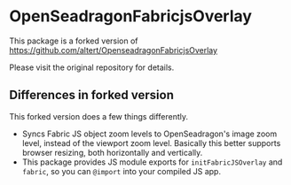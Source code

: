 # OpenSeadragonFabricjsOverlay

This package is a forked version of https://github.com/altert/OpenseadragonFabricjsOverlay

Please visit the original repository for details.

## Differences in forked version

This forked version does a few things differently.

- Syncs Fabric JS object zoom levels to OpenSeadragon's image zoom level, instead of the viewport zoom level. Basically this better supports browser resizing, both horizontally and vertically.
- This package provides JS module exports for `initFabricJSOverlay` and `fabric`, so you can `@import` into your compiled JS app.
